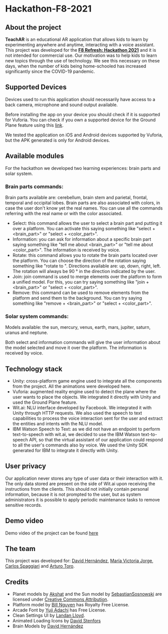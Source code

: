 # Hackathon-F8-2021

## About the project
**TeachAR** is an educational AR application that allows kids to learn by experimenting anywhere and anytime, interacting with a voice assistant. This project was developed for the [**F8 Refresh: Hackathon 2021**](https://f82021.facebookhackathons.com/) and it is not intended for commercial use. Our motivation was to help kids to learn new topics through the use of technology. We see this necessary on these days, when the number of kids being home-schooled has increased significantly since the COVID-19 pandemic. 

## Supported Devices
Devices used to run this application should necessarily have access to a back camera, microphone and sound output available.

Before installing the app on your device you should check if it is supported for Vuforia. You can check if you own a supported device for the Ground Plane feature using this [link](https://library.vuforia.com/platform-support/vuforia-engine-recommended-devices.html).

We tested the application on iOS and Android devices supported by Vuforia, but the APK generated is only for Android devices.

## Available modules
For the hackathon we developed two learning experiences: brain parts and solar system. 

### Brain parts commands:
Brain parts available are: cerebellum, brain stem and parietal, frontal, temporal and occipital lobes. Brain parts are also associated with colors, in case the user don't know yet the real names. You can use all the commands referring with the real name or with the color associated.

- Select: this command allows the user to select a brain part and putting it over a platform. You can activate this saying something like "select + <brain_part>" or "select + <color_part>".
- Information: you can ask for information about a specific brain part saying something like "tell me about <brain_part>" or "tell me about <color_part>". The information is received by voice.
- Rotate: this command allows you to rotate the brain parts located over the platform. You can choose the direction of the rotation saying something like "rotate to <direction>". Directions available are: up, down, right, left. The rotation will always be 90 ° in the direction indicated by the user.
- Join: join command is used to merge elements over the platform to form a unified model. For this, you can try saying something like "join + <brain_part>" or "select + <color_part>".
- Remove: this command can be used to remove elements from the platform and send them to the background. You can try saying something like "remove + <brain_part>" or "select + <color_part>".

### Solar system commands:
Models available: the sun, mercury, venus, earth, mars, jupiter, saturn, uranus and neptune.

Both select and information commands will give the user information about the model selected and move it over the platform. The information is received by voice.

## Technology stack
- Unity: cross-platform game engine used to integrate all the components from the project. All the animations were developed here.
- Vuforia: augmented reality engine used to detect the plane where the user wants to place the objects. We integrated it directly with Unity and used the Ground Plane feature.
- Wit.ai: NLU interface developed by Facebook. We integrated it with Unity through HTTP requests. We also used the speech to text capabilities to process the voice interaction sent for the user and extract the entities and intents with the NLU model.
- IBM Watson Speech to Text: as we did not have an endpoint to perform text-to-speech with wit.ai, we decided to use the IBM Watson text-to-speech API, so that the virtual assistant of our application could respond to all the user's commands also by voice. We used the Unity SDK generated for IBM to integrate it directly with Unity.

## User privacy
Our application never stores any type of user data or their interaction with it. The only data stored are present on the side of Wit.ai upon receiving the instructions from the clients. This should not initially contain personal information, because it is not prompted to the user, but as system administrators it is possible to apply periodic maintenance tasks to remove sensitive records.

## Demo video
Demo video of the project can be found [here](https://www.youtube.com/embed/9TnfNIRXPTk)

## The team
This project was developed for: [David Hernández](https://www.linkedin.com/in/david-hernandez-3a5592a1/), [María Victoria Jorge](https://www.linkedin.com/in/maria-victoria-jorge), [Carlos Spaggiari](https://www.linkedin.com/in/carlos-spaggiari-52b6988b/) and [Arturo Toro](https://www.linkedin.com/in/arturot1212/).

## Credits
- Planet models by [Akshat](https://sketchfab.com/shooter24994) and the Sun model by [SebastianSosnowski](https://sketchfab.com/SebastianSosnowski) are licensed under [Creative Commons Attribution](http://creativecommons.org/licenses/by/4.0/).
- Platform model by [Bill Nguyen](https://www.cgtrader.com/free-3d-models/architectural/decoration/scifi-pedestal-turntable) has Royalty Free License.
- Arcade Font by [Yuji Adachi](https://fontmeme.com/fonts/arcade-yuji-adachi-font/) has Free License.
- Clean Settings UI by [Landan Lloyd](https://assetstore.unity.com/packages/tools/gui/clean-settings-ui-65588).
- Animated Loading Icons by [David Stenfors](https://assetstore.unity.com/packages/2d/gui/icons/animated-loading-icons-47844)
- Brain Models by [David Hernández](https://www.linkedin.com/in/david-hernandez-3a5592a1/)
